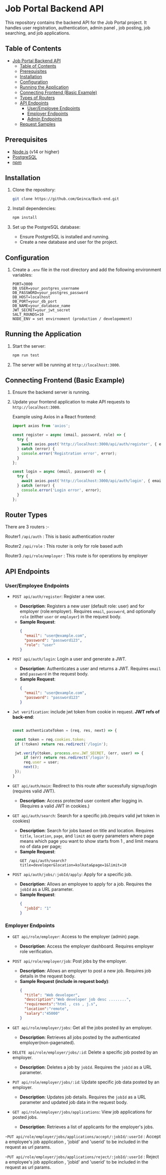 # Job Portal Backend API

This repository contains the backend API for the Job Portal project. It handles user registration, authentication, admin panel , job posting, job searching, and job applications.

## Table of Contents
- [Job Portal Backend API](#job-portal-backend-api)
  - [Table of Contents](#table-of-contents)
  - [Prerequisites](#prerequisites)
  - [Installation](#installation)
  - [Configuration](#configuration)
  - [Running the Application](#running-the-application)
  - [Connecting Frontend (Basic Example)](#connecting-frontend-basic-example)
  - [Types of Routers](#router-types)
  - [API Endpoints](#api-endpoints)
    - [User/Employee Endpoints](#useremployee-endpoints)
    - [Employer Endpoints](#employer-endpoints)
    - [Admin Endpoints](#admin-endpoints)
  - [Request Samples](#request-samples)

## Prerequisites
- [Node.js](https://nodejs.org/en/) (v14 or higher)
- [PostgreSQL](https://www.postgresql.org/)
- [npm](https://www.npmjs.com/)

## Installation
1. Clone the repository:
    ```sh
    git clone https://github.com/Geinca/Back-end.git
    ```

2. Install dependencies:
    ```sh
    npm install
    ```

3. Set up the PostgreSQL database:
    - Ensure PostgreSQL is installed and running.
    - Create a new database and user for the project.

## Configuration
1. Create a `.env` file in the root directory and add the following environment variables:
    ```plaintext
    PORT=3000
    DB_USER=your_postgres_username
    DB_PASSWORD=your_postgres_password
    DB_HOST=localhost
    DB_PORT=your_db_port
    DB_NAME=your_database_name
    JWT_SECRET=your_jwt_secret
    SALT_ROUNDS=10
    NODE_ENV = set envirnoment (production / developement)
    ```

## Running the Application
1. Start the server:
    ```sh
    npm run test
    ```

2. The server will be running at `http://localhost:3000`.

## Connecting Frontend (Basic Example)
1. Ensure the backend server is running.
2. Update your frontend application to make API requests to `http://localhost:3000`.

    Example using Axios in a React frontend:
    ```javascript
    import axios from 'axios';

    const register = async (email, password, role) => {
      try {
        await axios.post('http://localhost:3000/api/auth/register', { email, password, role });
      } catch (error) {
        console.error('Registration error', error);
      }
    };

    const login = async (email, password) => {
      try {
        await axios.post('http://localhost:3000/api/auth/login', { email, password });
      } catch (error) {
        console.error('Login error', error);
      }
    };
    ```

## Router Types
There are 3 routers :-

Router1 ```/api/auth```  : This is basic authentication router

Router2 ```/api/role```  : This router is only for role based auth

Router3 ```/api/role/employer```  : This route is for operations by employer

## API Endpoints

### User/Employee Endpoints
- `POST api/auth/register`: Register a new user.
    - **Description**: Registers a new user (default role: user) and for employer (role:employer). Requires `email`, `password`, and optionally `role` (either `user` or `employer`) in the request body.
    - **Sample Request**:
      ```json
      {
        "email": "user@example.com",
        "password": "password123",
        "role": "user"
      }
      ```

- `POST api/auth/login`: Login a user and generate a JWT.
    - **Description**: Authenticates a user and returns a JWT. Requires `email` and `password` in the request body.
    - **Sample Request**:
      ```json
      {
        "email": "user@example.com",
        "password": "password123"
      }
      ```

- `Jwt verification`: include jwt token from cookie in request.
   **JWT refs of back-end**:
   ```javascript

   const authenticateToken = (req, res, next) => {

    const token = req.cookies.token;
    if (!token) return res.redirect('/login');

    jwt.verify(token, process.env.JWT_SECRET, (err, user) => {
        if (err) return res.redirect('/login');
        req.user = user;
        next();
    });
   }


  ```     

- `GET api/auth/main`: Redirect to this route after sucessfully signup/login (requires valid JWT).
    - **Description**: Access protected user content after logging in. (Requires a valid JWT in cookies.)

- `GET api/auth/search`: Search for a specific job.(requirs valid jwt token in cookies)
    - **Description**: Search for jobs based on title and location. Requires `title`, `location`, `page`, and `limit` as query parameters where page means which page you want to show starts from 1 , and limit means no of data per page;
    - **Sample Request**:
      ```http
      GET /api/auth/search?title=developer&location=kolkata&page=1&limit=10
      ```

- `POST api/auth/jobs/:jobId/apply`: Apply for a specific job.
    - **Description**: Allows an employee to apply for a job. Requires the `jobId` as a URL parameter.
    - **Sample Request**:
      ```json
      {
        "jobId": "1"
      }
      ```      

### Employer Endpoints
- `GET api/role/employer`: Access to the employer (admin) page.
    - **Description**: Access the employer dashboard. Requires employer role verification.

- `POST api/role/employer/job`: Post jobs by the employer.
    - **Description**: Allows an employer to post a new job. Requires job details in the request body.
    - **Sample Request (include in request body)**:
      ```json
      {
        "title": "Web developer",
        "description":"Web developer job desc ........",
        "requirments":"html , css , j.s",
        "location":"remote",
        "salary":"45000"
      }
      ```

- `GET api/role/employer/jobs`: Get all the jobs posted by an employer.
    - **Description**: Retrieves all jobs posted by the authenticated employer(non-pagenated).

- `DELETE api/role/employer/jobs/:id`: Delete a specific job posted by an employer.
    - **Description**: Deletes a job by `jobId`. Requires the `jobId` as a URL parameter.

- `PUT api/role/employer/jobs/:id`: Update specific job data posted by an employer.
    - **Description**: Updates job details. Requires the `jobId` as a URL parameter and updated job data in the request body.

- `GET api/role/employer/jobs/applications`: View job applications for posted jobs.
    - **Description**: Retrieves a list of applicants for the employer's jobs.

-`PUT api/role/employer/jobs/applications/accept/:jobId/:userId` : Accept a employee's job application , 'jobid' and 'userid' to be included in the request as url params.

-`PUT api/role/employer/jobs/applications/reject/:jobId/:userId` : Reject a employee's job application , 'jobid' and 'userid' to be included in the request as url params.